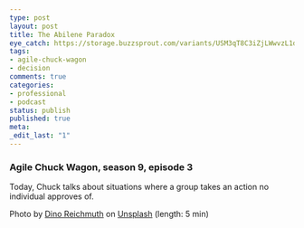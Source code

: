 ```yaml
---
type: post
layout: post
title: The Abilene Paradox
eye_catch: https://storage.buzzsprout.com/variants/USM3qT8C3iZjLWwvzL1dtKva/8d66eb17bb7d02ca4856ab443a78f2148cafbb129f58a3c81282007c6fe24ff2?.jpg
tags:
- agile-chuck-wagon
- decision
comments: true
categories:
- professional
- podcast
status: publish
published: true
meta:
_edit_last: "1"
---
```


### Agile Chuck Wagon, season 9, episode 3

Today, Chuck talks about situations where a group takes an action no individual approves of.  
  
Photo by [Dino Reichmuth](https://unsplash.com/@dinoreichmuth?utm_source=unsplash&amp;utm_medium=referral&amp;utm_content=creditCopyText) on [Unsplash](https://unsplash.com/s/photos/hot-car?utm_source=unsplash&amp;utm_medium=referral&amp;utm_content=creditCopyText) (length: 5 min)
